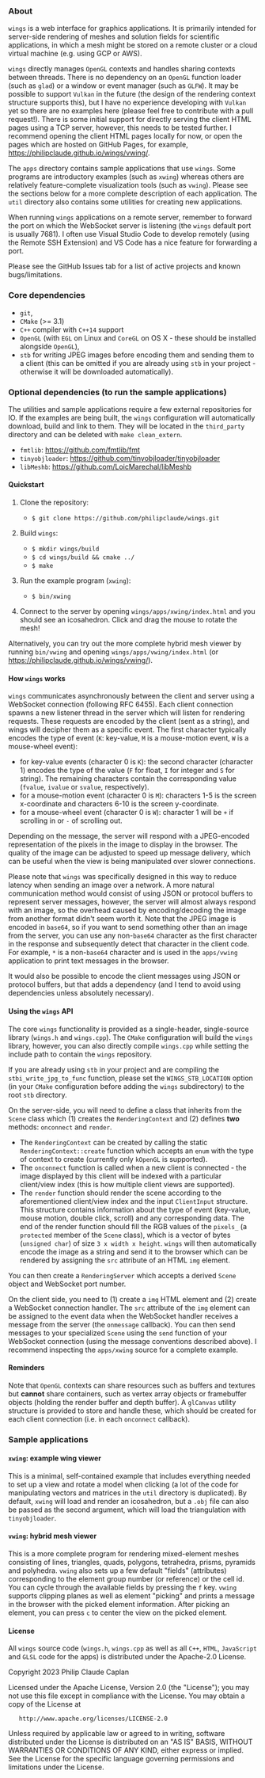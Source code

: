 ### **About**

`wings` is a web interface for graphics applications. It is primarily intended for server-side rendering of meshes and solution fields for scientific applications, in which a mesh might be stored on a remote cluster or a cloud virtual machine (e.g. using GCP or AWS).

`wings` directly manages `OpenGL` contexts and handles sharing contexts between threads. There is no dependency on an `OpenGL` function loader (such as `glad`) or a window or event manager (such as `GLFW`). It may be possible to support `Vulkan` in the future (the design of the rendering context structure supports this), but I have no experience developing with `Vulkan` yet so there are no examples here (please feel free to contribute with a pull request!). There is some initial support for directly serving the client HTML pages using a TCP server, however, this needs to be tested further. I recommend opening the client HTML pages locally for now, or open the pages which are hosted on GitHub Pages, for example, https://philipclaude.github.io/wings/vwing/.

The `apps` directory contains sample applications that use `wings`. Some programs are introductory examples (such as `xwing`) whereas others are relatively feature-complete visualization tools (such as `vwing`). Please see the sections below for a more complete description of each application. The `util` directory also contains some utilities for creating new applications.

When running `wings` applications on a remote server, remember to forward the port on which the WebSocket server is listening (the `wings` default port is usually 7681). I often use Visual Studio Code to develop remotely (using the Remote SSH Extension) and VS Code has a nice feature for forwarding a port.

Please see the GitHub Issues tab for a list of active projects and known bugs/limitations.

### **Core dependencies**

- `git`,
- `CMake` (>= 3.1)
- `C++` compiler with `C++14` support
- `OpenGL` (with `EGL` on Linux and `CoreGL` on OS X - these should be installed alongside `OpenGL`),
- `stb` for writing JPEG images before encoding them and sending them to a client (this can be omitted if you are already using `stb` in your project - otherwise it will be downloaded automatically).

### **Optional dependencies (to run the sample applications)**

The utilities and sample applications require a few external repositories for IO. If the examples are being built, the `wings` configuration will automatically download, build and link to them. They will be located in the `third_party` directory and can be deleted with `make clean_extern`.

- `fmtlib`: https://github.com/fmtlib/fmt
- `tinyobjloader`: https://github.com/tinyobjloader/tinyobjloader
- `libMeshb`: https://github.com/LoicMarechal/libMeshb

#### **Quickstart**

1. Clone the repository:

   - `$ git clone https://github.com/philipclaude/wings.git`

2. Build `wings`:

   - `$ mkdir wings/build`
   - `$ cd wings/build && cmake ../`
   - `$ make`

3. Run the example program (`xwing`):

   - `$ bin/xwing`

4. Connect to the server by opening `wings/apps/xwing/index.html` and you should see an icosahedron. Click and drag the mouse to rotate the mesh!

Alternatively, you can try out the more complete hybrid mesh viewer by running `bin/vwing` and opening `wings/apps/vwing/index.html` (or https://philipclaude.github.io/wings/vwing/).

#### **How `wings` works**

`wings` communicates asynchronously between the client and server using a WebSocket connection (following RFC 6455). Each client connection spawns a new listener thread in the server which will listen for rendering requests. These requests are encoded by the client (sent as a string), and wings will decipher them as a specific event. The first character typically encodes the type of event (`K`: key-value, `M` is a mouse-motion event, `W` is a mouse-wheel event):

- for key-value events (character 0 is `K`): the second character (character 1) encodes the type of the value (`F` for float, `I` for integer and `S` for string). The remaining characters contain the corresponding value (`fvalue`, `ivalue` or `svalue`, respectively).
- for a mouse-motion event (character 0 is `M`): characters 1-5 is the screen x-coordinate and characters 6-10 is the screen y-coordinate.
- for a mouse-wheel event (character 0 is `W`): character 1 will be `+` if scrolling in or `-` of scrolling out.

Depending on the message, the server will respond with a JPEG-encoded representation of the pixels in the image to display in the browser. The quality of the image can be adjusted to speed up message delivery, which can be useful when the view is being manipulated over slower connections.

Please note that `wings` was specifically designed in this way to reduce latency when sending an image over a network. A more natural communication method would consist of using JSON or protocol buffers to represent server messages, however, the server will almost always respond with an image, so the overhead caused by encoding/decoding the image from another format didn't seem worth it. Note that the JPEG image is encoded in `base64`, so if you want to send something other than an image from the server, you can use any non-`base64` character as the first character in the response and subsequently detect that character in the client code. For example, `*` is a non-`base64` character and is used in the `apps/vwing` application to print text messages in the browser.

It would also be possible to encode the client messages using JSON or protocol buffers, but that adds a dependency (and I tend to avoid using dependencies unless absolutely necessary).

#### **Using the `wings` API**

The core `wings` functionality is provided as a single-header, single-source library (`wings.h` and `wings.cpp`). The `CMake` configuration will build the `wings` library, however, you can also directly compile `wings.cpp` while setting the include path to contain the `wings` repository.

If you are already using `stb` in your project and are compiling the `stbi_write_jpg_to_func` function, please set the `WINGS_STB_LOCATION` option (in your `CMake` configuration before adding the `wings` subdirectory) to the root `stb` directory.

On the server-side, you will need to define a class that inherits from the `Scene` class which (1) creates the `RenderingContext` and (2) defines **two** methods: `onconnect` and `render`.

- The `RenderingContext` can be created by calling the static `RenderingContext::create` function which accepts an `enum` with the type of context to create (currently only `kOpenGL` is supported).
- The `onconnect` function is called when a new client is connected - the image displayed by this client will be indexed with a particular client/view index (this is how multiple client views are supported).
- The `render` function should render the scene according to the aforementioned client/view index and the input `ClientInput` structure. This structure contains information about the type of event (key-value, mouse motion, double click, scroll) and any corresponding data. The end of the render function should fill the RGB values of the `pixels_` (a `protected` member of the `Scene` class), which is a vector of bytes (`unsigned char`) of size `3 x width x height`. `wings` will then automatically encode the image as a string and send it to the browser which can be rendered by assigning the `src` attribute of an HTML `img` element.

You can then create a `RenderingServer` which accepts a derived `Scene` object and WebSocket port number.

On the client side, you need to (1) create a `img` HTML element and (2) create a WebSocket connection handler. The `src` attribute of the `img` element can be assigned to the event data when the WebSocket handler receives a message from the server (the `onmessage` callback). You can then send messages to your specialized `Scene` using the `send` function of your WebSocket connection (using the message conventions described above). I recommend inspecting the `apps/xwing` source for a complete example.

#### **Reminders**

Note that `OpenGL` contexts can share resources such as buffers and textures but **cannot** share containers, such as vertex array objects or framebuffer objects (holding the render buffer and depth buffer). A `glCanvas` utility structure is provided to store and handle these, which should be created for each client connection (i.e. in each `onconnect` callback).

### **Sample applications**

#### **`xwing`**: example wing viewer

This is a minimal, self-contained example that includes everything needed to set up a view and rotate a model when clicking (a lot of the code for manipulating vectors and matrices in the `util` directory is duplicated). By default, `xwing` will load and render an icosahedron, but a `.obj` file can also be passed as the second argument, which will load the triangulation with `tinyobjloader`.

#### **`vwing`**: hybrid mesh viewer

This is a more complete program for rendering mixed-element meshes consisting of lines, triangles, quads, polygons, tetrahedra, prisms, pyramids and polyhedra. `vwing` also sets up a few default "fields" (attributes) corresponding to the element group number (or reference) or the cell id. You can cycle through the available fields by pressing the `f` key. `vwing` supports clipping planes as well as element "picking" and prints a message in the browser with the picked element information. After picking an element, you can press `c` to center the view on the picked element.

#### **License**

All `wings` source code (`wings.h`, `wings.cpp` as well as all `C++`, `HTML`, `JavaScript` and `GLSL` code for the apps) is distributed under the Apache-2.0 License.

Copyright 2023 Philip Claude Caplan

Licensed under the Apache License, Version 2.0 (the "License");
you may not use this file except in compliance with the License.
You may obtain a copy of the License at

       http://www.apache.org/licenses/LICENSE-2.0

Unless required by applicable law or agreed to in writing, software
distributed under the License is distributed on an "AS IS" BASIS,
WITHOUT WARRANTIES OR CONDITIONS OF ANY KIND, either express or implied.
See the License for the specific language governing permissions and
limitations under the License.
